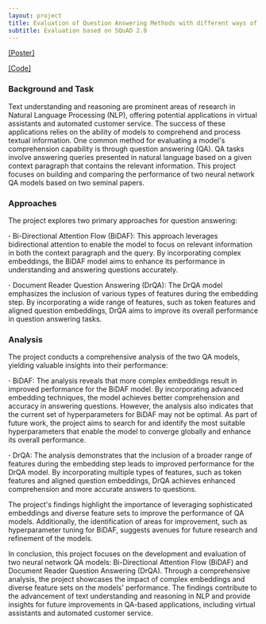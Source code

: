 ```yaml
---
layout: project
title: Evaluation of Question Answering Methods with different ways of preprocessing
subtitle: Evaluation based on SQuAD 2.0
---
```


[[Poster]](https://drive.google.com/file/d/1uxej0NKdNBpZfQXGd4ZnSXHpamm0U1i9/view?usp=sharing)

[[Code]](https://github.com/GuanghuiMin/EmbedQA)


### Background and Task

Text understanding and reasoning are prominent areas of research in Natural Language Processing (NLP), offering potential applications in virtual assistants and automated customer service. The success of these applications relies on the ability of models to comprehend and process textual information. One common method for evaluating a model's comprehension capability is through question answering (QA). QA tasks involve answering queries presented in natural language based on a given context paragraph that contains the relevant information. This project focuses on building and comparing the performance of two neural network QA models based on two seminal papers.

### Approaches

The project explores two primary approaches for question answering:

**·** Bi-Directional Attention Flow (BiDAF): This approach leverages bidirectional attention to enable the model to focus on relevant information in both the context paragraph and the query. By incorporating complex embeddings, the BiDAF model aims to enhance its performance in understanding and answering questions accurately.

**·** Document Reader Question Answering (DrQA): The DrQA model emphasizes the inclusion of various types of features during the embedding step. By incorporating a wide range of features, such as token features and aligned question embeddings, DrQA aims to improve its overall performance in question answering tasks.

### Analysis

The project conducts a comprehensive analysis of the two QA models, yielding valuable insights into their performance:

**·** BiDAF: The analysis reveals that more complex embeddings result in improved performance for the BiDAF model. By incorporating advanced embedding techniques, the model achieves better comprehension and accuracy in answering questions. However, the analysis also indicates that the current set of hyperparameters for BiDAF may not be optimal. As part of future work, the project aims to search for and identify the most suitable hyperparameters that enable the model to converge globally and enhance its overall performance.

**·** DrQA: The analysis demonstrates that the inclusion of a broader range of features during the embedding step leads to improved performance for the DrQA model. By incorporating multiple types of features, such as token features and aligned question embeddings, DrQA achieves enhanced comprehension and more accurate answers to questions.

The project's findings highlight the importance of leveraging sophisticated embeddings and diverse feature sets to improve the performance of QA models. Additionally, the identification of areas for improvement, such as hyperparameter tuning for BiDAF, suggests avenues for future research and refinement of the models.

In conclusion, this project focuses on the development and evaluation of two neural network QA models: Bi-Directional Attention Flow (BiDAF) and Document Reader Question Answering (DrQA). Through a comprehensive analysis, the project showcases the impact of complex embeddings and diverse feature sets on the models' performance. The findings contribute to the advancement of text understanding and reasoning in NLP and provide insights for future improvements in QA-based applications, including virtual assistants and automated customer service.

